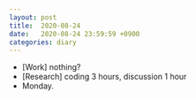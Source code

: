 ```yaml
---
layout: post
title:  2020-08-24
date:   2020-08-24 23:59:59 +0900
categories: diary
---
```


- [Work] nothing?
- [Research] coding 3 hours, discussion 1 hour
- Monday.